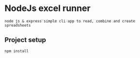 # NodeJs excel runner

```
node js & express simple cli app to read, combine and create spreadsheets
```

## Project setup

```
npm install
```

